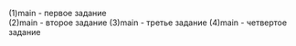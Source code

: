 (1)main - первое задание  
(2)main  - второе задание
(3)main  - третье задание
(4)main  - четвертое задание 

